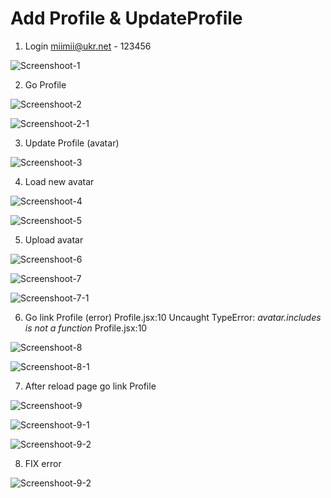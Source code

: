 # Add Profile & UpdateProfile

1.  Login miimii@ukr.net - 123456

![Screenshoot-1](./assets/screen.jpg)

2.  Go Profile

![Screenshoot-2](./assets/screen2.jpg)

![Screenshoot-2-1](./assets/screen2-1.jpg)

3.  Update Profile (avatar)

![Screenshoot-3](./assets/screen3.jpg)

4. Load new avatar

![Screenshoot-4](./assets/screen4.jpg)


![Screenshoot-5](./assets/screen5.jpg)

5. Upload avatar

![Screenshoot-6](./assets/screen6.jpg)


![Screenshoot-7](./assets/screen7.jpg)

![Screenshoot-7-1](./assets/screen7-1.jpg)

6. Go link Profile (error) 
Profile.jsx:10 Uncaught TypeError: *avatar.includes is not a function* Profile.jsx:10 

![Screenshoot-8](./assets/screen8.jpg)

![Screenshoot-8-1](./assets/screen8-1.jpg)

7. After reload page go link Profile

![Screenshoot-9](./assets/screen9.jpg)

![Screenshoot-9-1](./assets/screen9-1.jpg)

![Screenshoot-9-2](./assets/screen9-2.jpg)


8. FIX error

![Screenshoot-9-2](./assets/screenA.jpg)


